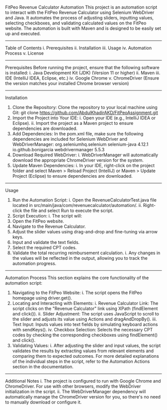FitPeo Revenue Calculator Automation
This project is an automation script to interact with the FitPeo Revenue Calculator using Selenium WebDriver and Java. 
It automates the process of adjusting sliders, inputting values, selecting checkboxes, and validating calculated values on the FitPeo website. 
The automation is built with Maven and is designed to be easily set up and executed.
________________________________________________________________________________________________________________________________________________________________
Table of Contents
  i.	Prerequisites
  ii.	Installation
  iii.	Usage
  iv.	Automation Process
  v.	License
________________________________________________________________________________________________________________________________________________________________
Prerequisites
Before running the project, ensure that the following software is installed:
  i.	Java Development Kit (JDK) (Version 11 or higher)
  ii.	Maven
  iii.	IDE (IntelliJ IDEA, Eclipse, etc.)
  iv.	Google Chrome
  v.	ChromeDriver (Ensure the version matches your installed Chrome browser version)
________________________________________________________________________________________________________________________________________________________________
Installation
1.	Clone the Repository: Clone the repository to your local machine using Git:
    git clone https://github.com/AbdulKhadirAKD/FitPeoAssignment.git
2.	Import the Project into Your IDE:
    i.	Open your IDE (e.g., IntelliJ IDEA or Eclipse).
    ii.	Import the project as a Maven project to ensure dependencies are downloaded.
3.	Add Dependencies:
    	In the pom.xml file, make sure the following dependencies are included for Selenium WebDriver and WebDriverManager: 
    	<dependencies>
    	    <dependency>
    	        <groupId>org.seleniumhq.selenium</groupId>
    	        <artifactId>selenium-java</artifactId>
    	        <version>4.12.1</version>
    	    </dependency>
    	    <dependency>
    	        <groupId>io.github.bonigarcia</groupId>
    	        <artifactId>webdrivermanager</artifactId>
    	        <version>5.5.3</version>
    	    </dependency>
    	</dependencies>
4.	Download Required WebDriver:
    i.	WebDriverManager will automatically download the appropriate ChromeDriver version for the system.
5.	Update Maven Dependencies:
    i.	In your IDE, right-click on the project folder and select Maven > Reload Project (IntelliJ) or Maven > Update Project (Eclipse) to ensure dependencies are downloaded.
________________________________________________________________________________________________________________________________________________________________
Usage
1.	Run the Automation Script:
    i.	Open the RevenueCalculatorTest.java file located in src/main/java/com/revenuecalculator/automation/.
    ii.	Right-click the file and select Run to execute the script.
2.	Script Execution:
    i.	The script will: 
1.	Open the FitPeo website.
2.	Navigate to the Revenue Calculator.
3.	Adjust the slider values using drag-and-drop and fine-tuning via arrow keys.
4.	Input and validate the text fields.
5.	Select the required CPT codes.
6.	Validate the total recurring reimbursement calculation.
    i.	Any changes in the values will be reflected in the output, allowing you to track the automation progress.
________________________________________________________________________________________________________________________________________________________________
Automation Process
This section explains the core functionality of the automation script:
1.	Navigating to the FitPeo Website:
    i.	The script opens the FitPeo homepage using driver.get().
2.	Locating and Interacting with Elements:
    i.	Revenue Calculator Link: The script clicks on the "Revenue Calculator" link using XPath (findElement and click()).
    ii.	Slider Adjustment: The script uses JavaScript to scroll to the slider and adjusts its value using Actions and dragAndDropBy().
    iii.	Text Input: Inputs values into text fields by simulating keyboard actions with sendKeys().
    iv.	Checkbox Selection: Selects the necessary CPT codes by checking the corresponding checkboxes using findElement() and click().
3.	Validating Values:
    i.	After adjusting the slider and input values, the script validates the results by extracting values from relevant elements and comparing them to expected outcomes.
    For more detailed explanations of the individual steps in the script, refer to the Automation Actions section in the documentation. 
________________________________________________________________________________________________________________________________________________________________
Additional Notes
i.	The project is configured to run with Google Chrome and ChromeDriver. For use with other browsers, modify the WebDriver initialization in the script.
ii.	The WebDriverManager dependency will automatically manage the ChromeDriver version for you, so there's no need to manually download or configure it.
